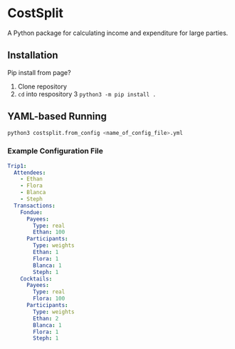 # CostSplit
A Python package for calculating income and expenditure for large parties.

## Installation
Pip install from page?

1. Clone repository
2. `cd` into respository
3 `python3 -m pip install .`

## YAML-based Running
```bash
python3 costsplit.from_config <name_of_config_file>.yml
```
### Example Configuration File
```yaml
Trip1:
  Attendees:
    - Ethan
    - Flora
    - Blanca
    - Steph
  Transactions:
    Fondue:
      Payees: 
        Type: real
        Ethan: 100
      Participants:
        Type: weights
        Ethan: 1
        Flora: 1
        Blanca: 1
        Steph: 1
    Cocktails:
      Payees:
        Type: real
        Flora: 100
      Participants:
        Type: weights
        Ethan: 2
        Blanca: 1
        Flora: 1
        Steph: 1
```
